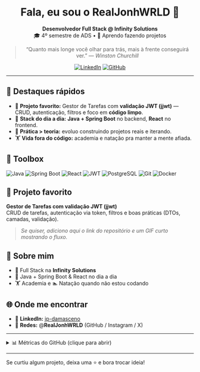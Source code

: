 <div align="center">

# Fala, eu sou o RealJonhWRLD 👋

**Desenvolvedor Full Stack @ Infinity Solutions**  
🎓 4º semestre de ADS • 🚀 Aprendo fazendo projetos

> “Quanto mais longe você olhar para trás, mais à frente conseguirá ver.” — *Winston Churchill*

[![LinkedIn](https://img.shields.io/badge/LinkedIn-jp--damasceno-0A66C2?logo=linkedin&logoColor=white&style=for-the-badge)](https://www.linkedin.com/in/jp-damasceno/)
[![GitHub](https://img.shields.io/badge/@RealJonhWRLD-181717?logo=github&logoColor=white&style=for-the-badge)](https://github.com/RealJonhWRLD)

</div>

---

## 🚀 Destaques rápidos
- 🔐 **Projeto favorito:** Gestor de Tarefas com **validação JWT (jjwt)** — CRUD, autenticação, filtros e foco em **código limpo**.  
- 💼 **Stack do dia a dia:** **Java + Spring Boot** no backend, **React** no frontend.  
- 🧭 **Prática > teoria:** evoluo construindo projetos reais e iterando.  
- 🏋️ **Vida fora do código:** academia e natação pra manter a mente afiada.

## 🧰 Toolbox
![Java](https://img.shields.io/badge/Java-21+-ED8B00?logo=openjdk&logoColor=white&style=flat)
![Spring Boot](https://img.shields.io/badge/Spring_Boot-API_REST-6DB33F?logo=springboot&logoColor=white&style=flat)
![React](https://img.shields.io/badge/React-18-61DAFB?logo=react&logoColor=black&style=flat)
![JWT](https://img.shields.io/badge/JWT-Security-000000?logo=jsonwebtokens&logoColor=white&style=flat)
![PostgreSQL](https://img.shields.io/badge/PostgreSQL-DB-4169E1?logo=postgresql&logoColor=white&style=flat)
![Git](https://img.shields.io/badge/Git-Versioning-F05032?logo=git&logoColor=white&style=flat)
![Docker](https://img.shields.io/badge/Docker-Containers-2496ED?logo=docker&logoColor=white&style=flat)

## 🧩 Projeto favorito
**Gestor de Tarefas com validação JWT (jjwt)**  
CRUD de tarefas, autenticação via token, filtros e boas práticas (DTOs, camadas, validação).  
> *Se quiser, adiciono aqui o link do repositório e um GIF curto mostrando o fluxo.*

## 💬 Sobre mim
- 💼 Full Stack na **Infinity Solutions**
- 🧪 Java + Spring Boot & React no dia a dia
- 🏋️ Academia e 🏊 Natação quando não estou codando

## 🌐 Onde me encontrar
- 🔗 **LinkedIn:** [jp-damasceno](https://www.linkedin.com/in/jp-damasceno/)
- 📸 **Redes:** @**RealJonhWRLD** (GitHub / Instagram / X)

---

<details>
  <summary>📊 Métricas do GitHub (clique para abrir)</summary>

  
  <img src="https://github-readme-stats.vercel.app/api?username=RealJonhWRLD&show_icons=true&hide_border=true" alt="GitHub Stats" />

  
  <img src="https://github-readme-stats.vercel.app/api/top-langs/?username=RealJonhWRLD&layout=compact&hide_border=true" alt="Top Langs" />
</details>

---

Se curtiu algum projeto, deixa uma ⭐ e bora trocar ideia!
